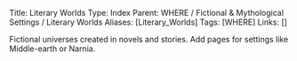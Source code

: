 Title: Literary Worlds
Type: Index
Parent: WHERE / Fictional & Mythological Settings / Literary Worlds
Aliases: [Literary_Worlds]
Tags: [WHERE]
Links: []

Fictional universes created in novels and stories. Add pages for settings like Middle-earth or Narnia.
